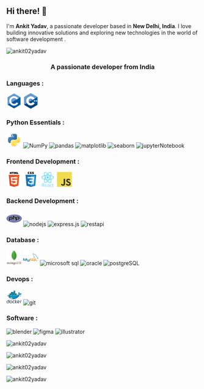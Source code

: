 ## Hi there! 👋


I'm **Ankit Yadav**, a passionate developer based in **New Delhi, India**. I love building innovative solutions and
exploring new technologies in the world of software development .

<p align="left"> 
    <img src="https://github-profile-trophy.vercel.app/?username=ankit02yadav&theme=radical" alt="ankit02yadav" />
</p>


<h3 align="center">A passionate developer from India</h3>

<h3>Languages :</h3>
<p >
    <img src="https://raw.githubusercontent.com/devicons/devicon/master/icons/c/c-original.svg" alt="c" width="40" height="40" /> 
    <img src="https://raw.githubusercontent.com/devicons/devicon/master/icons/cplusplus/cplusplus-original.svg" alt="cplusplus" width="40" height="40" />
</p>
<h3>Python Essentials :</h3>
<p >
    <img src="https://raw.githubusercontent.com/devicons/devicon/master/icons/python/python-original.svg" alt="python" width="40" height="40" />
    <img src="https://images.icon-icons.com/2699/PNG/512/numpy_logo_icon_168071.png" alt="NumPy" width="40" height="40" />
    <img src="https://destinytoolbox.net/python/pics/pandas_logo.png" alt="pandas" width="40" height="40" />
    <img src="https://upload.wikimedia.org/wikipedia/commons/thumb/0/01/Created_with_Matplotlib-logo.svg/2048px-Created_with_Matplotlib-logo.svg.png" alt="matplotlib" width="40" height="40" />
    <img src="https://user-images.githubusercontent.com/315810/92159303-30d41100-edfb-11ea-8107-1c5352202571.png" alt="seaborn" width="40" height="40" />
    <img src="https://www.pngrepo.com/png/353949/512/jupyter.png" alt="jupyterNotebook" width="40" height="40" >
</p>
<h3>Frontend Development :</h3>
<p >
    <img src="https://raw.githubusercontent.com/devicons/devicon/master/icons/html5/html5-original-wordmark.svg" alt="html5" width="40" height="40" />
    <img src="https://raw.githubusercontent.com/devicons/devicon/master/icons/css3/css3-original-wordmark.svg" alt="css3" width="40" height="40" />
    <img src="https://raw.githubusercontent.com/devicons/devicon/master/icons/react/react-original-wordmark.svg" alt="react" width="40" height="40" />
    <img src="https://raw.githubusercontent.com/devicons/devicon/master/icons/javascript/javascript-original.svg" alt="javascript" width="40" height="40" />
</p>
<h3>Backend Development :</h3>
<p >
    <img src="https://raw.githubusercontent.com/devicons/devicon/master/icons/php/php-original.svg" alt="php" width="40" height="40" />
    <img src="https://1.bp.blogspot.com/-sqAjIvOtpXI/XYoCmqOyMwI/AAAAAAAAJig/CowR8wgEauEs-RXN2IPmLYkC7NHoHuA3gCLcBGAsYHQ/s1600/node-js-logo.png" alt="nodejs" width="40" height="40" />
    <img src="https://miro.medium.com/v2/resize:fit:1800/1*HTy1M1eFC7GoW6odSukQVw.png" alt="express.js" width="80" height="40" />
    <img src="https://www.iexcel-technologies.com/wp-content/uploads/2020/03/rest-api-logo.png" alt="restapi" width="40" height="40" />
</p>
<!-- This is a comment in the README file 
<h3>App Development </h3>
<P>
    <img src="https://www.vectorlogo.zone/logos/flutterio/flutterio-icon.svg" alt="flutter" width="40" height="40" />
    <img src="https://www.vectorlogo.zone/logos/kotlinlang/kotlinlang-icon.svg" alt="kotlin" width="40" height="40" />
</P>
-->
<h3>Database :</h3>
<p>
    <img src="https://raw.githubusercontent.com/devicons/devicon/master/icons/mongodb/mongodb-original-wordmark.svg"
 alt="mongodb" width="40" height="40" />
    <img src="https://raw.githubusercontent.com/devicons/devicon/master/icons/mysql/mysql-original-wordmark.svg" alt
="mysql" width="40" height="40" />
    <img src="https://th.bing.com/th/id/R.b25bae44ff516c7dcc3eacdb14d2c499?rik=5rI66KCDGmJOgQ&riu=http%3a%2f%2fclipart.info%2fimages%2fccovers%2f1499955337microsoft-sql-server-logo-png.png&ehk=cFGE%2f%2fesEwqoP90RGgL2BquXFkUt7z4aF%2bLwj4hQ6GA%3d&risl=&pid=ImgRaw&r=0" alt="microsoft sql" width="40" height="40" />
    <img src="https://www.pngmart.com/files/23/Oracle-Logo-PNG-Image.png" alt="oracle" width="40" height="40" >
    <img src="https://w7.pngwing.com/pngs/441/460/png-transparent-postgresql-plain-wordmark-logo-icon.png" alt="postgreSQL" width="40" height="40" >
</p>
<h3>Devops :</h3>
<p>
    <img src="https://raw.githubusercontent.com/devicons/devicon/master/icons/docker/docker-original-wordmark.svg" alt="docker" width="40" height="40" />
    <img src="https://www.vectorlogo.zone/logos/git-scm/git-scm-icon.svg" alt="git" width="40" height="40" />
</p>
<h3>Software :</h3>
<p>
    <img src="https://download.blender.org/branding/community/blender_community_badge_white.svg" alt="blender" width="40" height="40" />
    <img src="https://www.vectorlogo.zone/logos/figma/figma-icon.svg" alt="figma" width="40" height="40" />
    <img src="https://www.vectorlogo.zone/logos/adobe_illustrator/adobe_illustrator-icon.svg" alt="illustrator" width="40" height="40" />
</p>
<p align="left">
    <img src="https://github-readme-stats.vercel.app/api?username=ankit02yadav&show_icons=true&locale=en&theme=radical" alt="ankit02yadav" />
</p>
<p align="left" >
    <img src="https://github-readme-streak-stats.herokuapp.com/?user=ankit02yadav&theme=radical" alt="ankit02yadav" />
</p>
<p align="left" >
    <img  src="https://github-readme-stats.vercel.app/api/top-langs?username=ankit02yadav&show_icons=true&locale=en&layout=compact&theme=radical&langs_count=10" alt="ankit02yadav" /></p> 
<img align="left" src="https://github-contributor-stats.vercel.app/api?username=ankit02yadav&limit=5&theme=radical&combine_all_yearly_contributions=true" alt="ankit02yadav">
